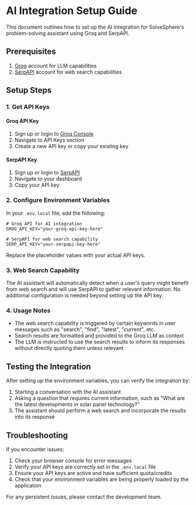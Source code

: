 # AI Integration Setup Guide

This document outlines how to set up the AI integration for SolveSphere's problem-solving assistant using Groq and SerpAPI.

## Prerequisites

1. [Groq](https://console.groq.com) account for LLM capabilities
2. [SerpAPI](https://serpapi.com/) account for web search capabilities

## Setup Steps

### 1. Get API Keys

#### Groq API Key
1. Sign up or login to [Groq Console](https://console.groq.com)
2. Navigate to API Keys section
3. Create a new API key or copy your existing key

#### SerpAPI Key
1. Sign up or login to [SerpAPI](https://serpapi.com/)
2. Navigate to your dashboard
3. Copy your API key

### 2. Configure Environment Variables

In your `.env.local` file, add the following:

```
# Groq API for AI integration
GROQ_API_KEY="your-groq-api-key-here"

# SerpAPI for web search capability
SERP_API_KEY="your-serpapi-key-here"
```

Replace the placeholder values with your actual API keys.

### 3. Web Search Capability

The AI assistant will automatically detect when a user's query might benefit from web search and will use SerpAPI to gather relevant information. No additional configuration is needed beyond setting up the API key.

### 4. Usage Notes

- The web search capability is triggered by certain keywords in user messages such as "search", "find", "latest", "current", etc.
- Search results are formatted and provided to the Groq LLM as context
- The LLM is instructed to use the search results to inform its responses without directly quoting them unless relevant

## Testing the Integration

After setting up the environment variables, you can verify the integration by:

1. Starting a conversation with the AI assistant
2. Asking a question that requires current information, such as "What are the latest developments in solar panel technology?"
3. The assistant should perform a web search and incorporate the results into its response

## Troubleshooting

If you encounter issues:

1. Check your browser console for error messages
2. Verify your API keys are correctly set in the `.env.local` file
3. Ensure your API keys are active and have sufficient quota/credits
4. Check that your environment variables are being properly loaded by the application

For any persistent issues, please contact the development team. 